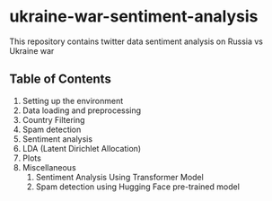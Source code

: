# ukraine-war-sentiment-analysis
This repository contains twitter data sentiment analysis on Russia vs Ukraine war

## Table of Contents
1. Setting up the environment
2. Data loading and preprocessing
3. Country Filtering
4. Spam detection
5. Sentiment analysis
6. LDA (Latent Dirichlet Allocation)
7. Plots
8. Miscellaneous
	1. Sentiment Analysis Using Transformer Model
	2. Spam detection using Hugging Face pre-trained model
